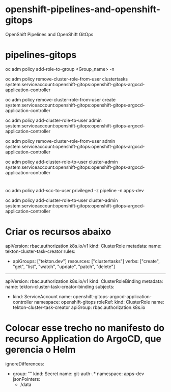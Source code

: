 # openshift-pipelines-and-openshift-gitops
OpenShift Pipelines and OpenShift GitOps

# pipelines-gitops

oc adm policy add-role-to-group  <role> <Group_name>  -n  <Project-name>

oc adm policy remove-cluster-role-from-user clustertasks system:serviceaccount:openshift-gitops:openshift-gitops-argocd-application-controller

oc adm policy remove-cluster-role-from-user create system:serviceaccount:openshift-gitops:openshift-gitops-argocd-application-controller

oc adm policy add-cluster-role-to-user admin system:serviceaccount:openshift-gitops:openshift-gitops-argocd-application-controller

oc adm policy remove-cluster-role-from-user admin system:serviceaccount:openshift-gitops:openshift-gitops-argocd-application-controller

oc adm policy add-cluster-role-to-user cluster-admin system:serviceaccount:openshift-gitops:openshift-gitops-argocd-application-controller

#
oc adm policy add-scc-to-user privileged -z pipeline -n apps-dev

oc adm policy add-cluster-role-to-user cluster-admin system:serviceaccount:openshift-gitops:openshift-gitops-argocd-application-controller

# Criar os recursos abaixo
apiVersion: rbac.authorization.k8s.io/v1
kind: ClusterRole
metadata:
  name: tekton-cluster-task-creator
rules:
- apiGroups: ["tekton.dev"]
  resources: ["clustertasks"]
  verbs: ["create", "get", "list", "watch", "update", "patch", "delete"]
---
apiVersion: rbac.authorization.k8s.io/v1
kind: ClusterRoleBinding
metadata:
  name: tekton-cluster-task-creator-binding
subjects:
- kind: ServiceAccount
  name: openshift-gitops-argocd-application-controller
  namespace: openshift-gitops
roleRef:
  kind: ClusterRole
  name: tekton-cluster-task-creator
  apiGroup: rbac.authorization.k8s.io

# Colocar esse trecho no manifesto do recurso Application do ArgoCD, que gerencia o Helm
ignoreDifferences:
  - group: ""
    kind: Secret
    name: git-auth-.*
    namespace: apps-dev
    jsonPointers:
      - /data